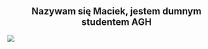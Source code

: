 
<h2 align = "center" >Nazywam się Maciek, jestem dumnym studentem AGH </h2>
<img src = "https://upload.wikimedia.org/wikipedia/commons/2/2e/Dom_Studencki_Kapitol.png" />
<p align="center">
 
